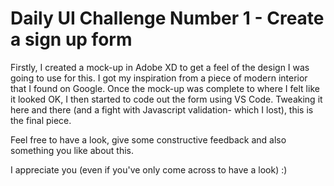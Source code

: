 # Daily UI Challenge Number 1 - Create a sign up form

Firstly, I created a mock-up in Adobe XD to get a feel of the design I was going to use for this. I got my inspiration from a piece of modern interior that I found on Google.
Once the mock-up was complete to where I felt like it looked OK, I then started to code out the form using VS Code. 
Tweaking it here and there (and a fight with Javascript validation- which I lost), this is the final piece. 

Feel free to have a look, give some constructive feedback and also something you like about this.

I appreciate you (even if you've only come across to have a look) :)
